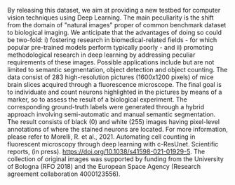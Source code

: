 By releasing this dataset, we aim at providing a new testbed for computer vision techniques using Deep Learning. The main peculiarity is the shift from the domain of "natural images" proper of common benchmark dataset to biological imaging. We anticipate that the advantages of doing so could be two-fold: i) fostering research in biomedical-related fields - for which popular pre-trained models perform typically poorly - and ii) promoting methodological research in deep learning by addressing peculiar requirements of these images. Possible applications include but are not limited to semantic segmentation, object detection and object counting. The data consist of 283 high-resolution pictures (1600x1200 pixels) of mice brain slices acquired through a fluorescence microscope. The final goal is to individuate and count neurons highlighted in the pictures by means of a marker, so to assess the result of a biological experiment. The corresponding ground-truth labels were generated through a hybrid approach involving semi-automatic and manual semantic segmentation. The result consists of black (0) and white (255) images having pixel-level annotations of where the stained neurons are located. For more information, please refer to Morelli, R. et al., 2021. Automating cell counting in fluorescent microscopy through deep learning with c-ResUnet. Scientific reports, (in press). https://doi.org/10.1038/s41598-021-01929-5. The collection of original images was supported by funding from the University of Bologna (RFO 2018) and the European Space Agency (Research agreement collaboration 4000123556).
